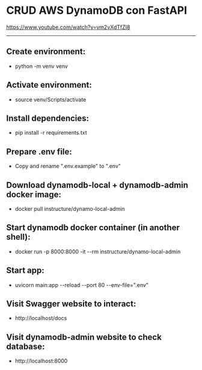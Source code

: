 # CRUD AWS DynamoDB con FastAPI
https://www.youtube.com/watch?v=vm2vXdTfZI8

---

## Create environment:
- python -m venv venv

## Activate environment:
- source venv/Scripts/activate

## Install dependencies:
- pip install -r requirements.txt

## Prepare .env file:
- Copy and rename ".env.example" to ".env"

## Download dynamodb-local + dynamodb-admin docker image:
- docker pull instructure/dynamo-local-admin

## Start dynamodb docker container (in another shell):
- docker run -p 8000:8000 -it --rm instructure/dynamo-local-admin

## Start app:
- uvicorn main:app --reload --port 80 --env-file=".env"

## Visit Swagger website to interact:
- http://localhost/docs

## Visit dynamodb-admin website to check database:
- http://localhost:8000
